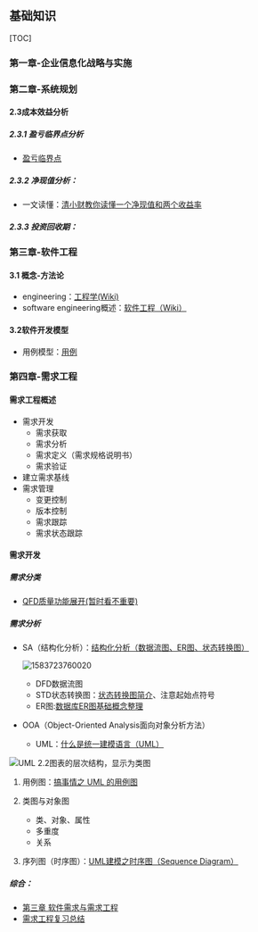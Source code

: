 ## 基础知识

[TOC]

### 第一章-企业信息化战略与实施

### 第二章-系统规划

#### 2.3成本效益分析

##### 2.3.1 盈亏临界点分析

-  [盈亏临界点](https://baike.baidu.com/item/%E7%9B%88%E4%BA%8F%E4%B8%B4%E7%95%8C%E7%82%B9)

##### 2.3.2 净现值分析：

- 一文读懂：[清小财教你读懂一个净现值和两个收益率](https://mp.weixin.qq.com/s/oNfpSgfh15gvK4BLkLdDGg)

##### 2.3.3 投资回收期：

### 第三章-软件工程

#### 3.1 概念-方法论

- engineering：[工程学(Wiki)](https://zh.wikipedia.org/wiki/%E5%B7%A5%E7%A8%8B%E5%AD%A6)
- software engineering概述：[软件工程（Wiki）](https://zh.wikipedia.org/wiki/%E8%BD%AF%E4%BB%B6%E5%B7%A5%E7%A8%8B)

#### 3.2软件开发模型

- 用例模型：[用例](https://zh.wikipedia.org/wiki/%E7%94%A8%E4%BE%8B)

### 第四章-需求工程

#### 需求工程概述

- 需求开发
  - 需求获取
  - 需求分析
  - 需求定义（需求规格说明书）
  - 需求验证
- 建立需求基线
- 需求管理
  - 变更控制
  - 版本控制
  - 需求跟踪
  - 需求状态跟踪

#### 需求开发

##### 需求分类

- [QFD质量功能展开(暂时看不重要)](https://mp.weixin.qq.com/s/12D2PcIUGYarSE4Y_OHRGA)

##### 需求分析

- SA（结构化分析）：[结构化分析（数据流图、ER图、状态转换图）](https://blog.csdn.net/ya0017230/article/details/88576487)

  ![1583723760020](D:\GitHub\SAEngineer\SAEngineer\_static\1583723760020.png)

  - DFD数据流图
  - STD状态转换图：[状态转换图简介](https://blog.csdn.net/qq_15037231/article/details/60467339)、注意起始点符号
  - ER图:[数据库ER图基础概念整理](https://www.jianshu.com/p/9ff938e3a498)

- OOA（Object-Oriented Analysis面向对象分析方法）
  - UML：[什么是统一建模语言（UML）](https://www.visual-paradigm.com/cn/guide/uml-unified-modeling-language/what-is-uml/)

![UML 2.2图表的层次结构，显示为类图](D:\GitHub\SAEngineer\SAEngineer\_static\UML_diagrams_overview.svg.png)

1. 用例图：[搞事情之 UML 的用例图](https://juejin.im/post/5c32204651882526093f7298)
2. 类图与对象图
   - 类、对象、属性
   - 多重度
   - 关系

3. 序列图（时序图）：[UML建模之时序图（Sequence Diagram）](https://www.cnblogs.com/ywqu/archive/2009/12/22/1629426.html)

##### 综合：

- [第三章 软件需求与需求工程](https://www.jianshu.com/p/784274332104)
- [需求工程复习总结](https://blog.kilingzhang.com/2017/05/28/%E9%9C%80%E6%B1%82%E5%B7%A5%E7%A8%8B%E5%A4%8D%E4%B9%A0%E6%80%BB%E7%BB%93/)